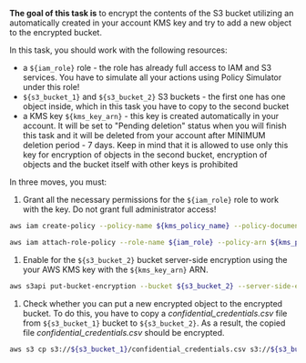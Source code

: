 **The goal of this task is** to encrypt the contents of the S3 bucket utilizing an automatically created in your account KMS key and try to add a new object to the encrypted bucket.

In this task, you should work with the following resources:

- a `${iam_role}` role - the role has already full access to IAM and S3 services. You have to simulate all your actions using Policy Simulator under this role!
- `${s3_bucket_1}` and `${s3_bucket_2}` S3 buckets - the first one has one object inside, which in this task you have to copy to the second bucket
- a KMS key `${kms_key_arn}` - this key is created automatically in your account. It will be set to "Pending deletion" status when you will finish this task and it will be deleted from your account after MINIMUM deletion period - 7 days. Keep in mind that it is allowed to use only this key for encryption of objects in the second bucket, encryption of objects and the bucket itself with other keys is prohibited

In three moves, you must:

1. Grant all the necessary permissions for the `${iam_role}` role to work with the key. Do not grant full administrator access!

```bash
aws iam create-policy --policy-name ${kms_policy_name} --policy-document file://kms-policy.json --profile serverless-training
```


```bash
aws iam attach-role-policy --role-name ${iam_role} --policy-arn ${kms_policy_arn} --profile serverless-training
```

1. Enable for the `${s3_bucket_2}` bucket server-side encryption using the your AWS KMS key with the `${kms_key_arn}` ARN.

```bash
aws s3api put-bucket-encryption --bucket ${s3_bucket_2} --server-side-encryption-configuration file://encryption-config.json --profile serverless-training
```


1. Check whether you can put a new encrypted object to the encrypted bucket. To do this, you have to copy a *confidential_credentials.csv* file from `${s3_bucket_1}` bucket to `${s3_bucket_2}`. As a result, the copied file *confidential_credentials.csv* should be encrypted.

```bash
aws s3 cp s3://${s3_bucket_1}/confidential_credentials.csv s3://${s3_bucket_2}/ --profile serverless-training
```